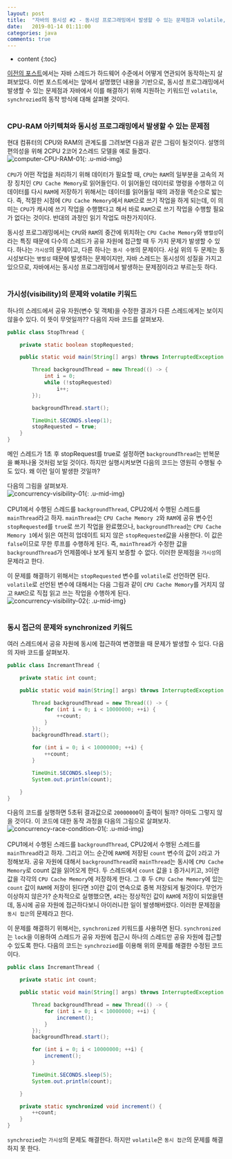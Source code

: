 ```yaml
---
layout: post
title:  "자바의 동시성 #2 - 동시성 프로그래밍에서 발생할 수 있는 문제점과 volatile, synchrozied 키워드"
date:   2019-01-14 01:11:00
categories: java
comments: true
---
```

* content
{:toc}

[이전의 포스트][Pre-Post]에서는 자바 스레드가 하드웨어 수준에서 어떻게 연관되어 동작하는지 살펴보았다. 이번 포스트에서는 앞에서 설명했던 내용을 기반으로, 동시성 프로그래밍에서 발생할 수 있는 문제점과 자바에서 이를 해결하기 위해 지원하는 키워드인 `volatile`, `synchrozied`의 동작 방식에 대해 살펴볼 것이다.
<br><br>

### CPU-RAM 아키텍쳐와 동시성 프로그래밍에서 발생할 수 있는 문제점
현대 컴퓨터의 CPU와 RAM의 관계도를 그려보면 다음과 같은 그림이 될것이다. 설명의 편의성을 위해 2CPU 2코어 2스레드 모델을 예로 들겠다.
<br>
![computer-CPU-RAM-01](https://user-images.githubusercontent.com/19832483/51120169-dc5fd480-1857-11e9-909e-4eb8201a2f44.png){: .u-mid-img}
<br><br>
`CPU`가 어떤 작업을 처리하기 위해 데이터가 필요할 때, `CPU`는 `RAM`의 일부분을 고속의 저장 징치인 `CPU Cache Memory`로 읽어들인다. 이 읽어들인 데이터로 명령을 수행하고 이 데이터를 다시 `RAM`에 저장하기 위해서는 데이터를 읽어들일 때의 과정을 역순으로 밟는다. 즉, 적절한 시점에 `CPU Cache Memory`에서 `RAM`으로 쓰기 작업을 하게 되는데, 이 의미는 `CPU`가 캐시에 쓰기 작업을 수행했다고 해서 바로 `RAM`으로 쓰기 작업을 수행할 필요가 없다는 것이다. 반대의 과정인 읽기 작업도 마찬가지이다.

동시성 프로그래밍에서는 `CPU`와 `RAM`의 중간에 위치하는 `CPU Cache Memory`와 `병렬성`이라는 특징 때문에 다수의 스레드가 공유 자원에 접근할 때 두 가지 문제가 발생할 수 있다. 하나는 `가시성`의 문제이고, 다른 하나는 `동시 수행`의 문제이다. 사실 위의 두 문제는 동시성보다는 `병렬성` 때문에 발생하는 문제이지만, 자바 스레드는 동시성의 성질을 가지고 있으므로, 자바에서는 동시성 프로그래밍에서 발생하는 문제점이라고 부르는듯 하다.
<br><br>

### 가시성(visibility)의 문제와 volatile 키워드
하나의 스레드에서 공유 자원(변수 및 객체)을 수정한 결과가 다른 스레드에게는 보이지 않을수 있다. 이 뜻이 무엇일까?? 다음의 자바 코드를 살펴보자.
```java
public class StopThread {

    private static boolean stopRequested;

    public static void main(String[] args) throws InterruptedException {

        Thread backgroundThread = new Thread(() -> {
            int i = 0;
            while (!stopRequested)
                i++;
        });

        backgroundThread.start();

        TimeUnit.SECONDS.sleep(1);
        stopRequested = true;
    }
}
```
메인 스레드가 1초 후 stopRequest를 true로 설정하면 `backgroundThread`는 반복문을 빠져나올 것처럼 보일 것이다. 하지만 실행시켜보면 다음의 코드는 영원히 수행될 수도 있다. 왜 이런 일이 발생한 것일까? 

다음의 그림을 살펴보자.
<br>
![concurrency-visibility-01](https://user-images.githubusercontent.com/19832483/51120188-e41f7900-1857-11e9-9178-02204167f598.png){: .u-mid-img}
<br><br>
CPU1에서 수행된 스레드를 `backgroundThread`, CPU2에서 수행된 스레드를 `mainThread`라고 하자. `mainThread`는 `CPU Cache Memory 2`와 `RAM`에 공유 변수인 `stopRequested`를 `true`로 쓰기 작업을 완료했으나, `backgroundThread`는 `CPU Cache Memory 1`에서 읽은 여전히 업데이트 되지 않은 `stopRequested`값을 사용한다. 이 값은 `false`이므로 무한 루프를 수행하게 된다. 즉, `mainThread`가 수정한 값을 `backgroundThread`가 언제쯤에나 보게 될지 보증할 수 없다. 이러한 문제점을 `가시성`의 문제라고 한다.

이 문제를 해결하기 위해서는 `stopRequested` 변수를 `volatile`로 선언하면 된다. `volatile`로 선언된 변수에 대해서는 다음 그림과 같이 `CPU Cache Memory`를 거치지 않고 `RAM`으로 직접 읽고 쓰는 작업을 수행하게 된다.
<br>
![concurrency-visibility-02](https://user-images.githubusercontent.com/19832483/51120190-e5e93c80-1857-11e9-9d30-29077ef281bb.png){: .u-mid-img}
<br><br>

### 동시 접근의 문제와 synchronized 키워드
여러 스레드에서 공유 자원에 동시에 접근하여 변경했을 때 문제가 발생할 수 있다. 다음의 자바 코드를 살펴보자.
```java
public class IncremantThread {

    private static int count;

    public static void main(String[] args) throws InterruptedException {

        Thread backgroundThread = new Thread(() -> {
            for (int i = 0; i < 10000000; ++i) {
                ++count;
            }
        });
        backgroundThread.start();

        for (int i = 0; i < 10000000; ++i) {
            ++count;
        }

        TimeUnit.SECONDS.sleep(5);
        System.out.println(count);

    }
}
```
다음의 코드를 실행하면 5초뒤 결과값으로 `20000000`이 출력이 될까? 아마도 그렇지 않을 것이다. 이 코드에 대한 동작 과정을 다음의 그림으로 살펴보자.
<br>
![concurrency-race-condition-01](https://user-images.githubusercontent.com/19832483/51125190-72e5c300-1863-11e9-9765-23ddb62c0600.png){: .u-mid-img}
<br><br>
CPU1에서 수행된 스레드를 `backgroundThread`, CPU2에서 수행된 스레드를 `mainThread`라고 하자. 그리고 어느 순간에 `RAM`에 저장된 `count` 변수의 값이 `2`라고 가정해보자. 공유 자원에 대해서 `backgroundThread`와 `mainThread`는 동시에 `CPU Cache Memory`로 count 값을 읽어오게 한다. 두 스레드에서 `count` 값을 `1` 증가시키고, `3`이란 값을 각각의 `CPU Cache Memory`에 저장하게 한다. 그 후 두 `CPU Cache Memory`에 있는 `count` 값이 `RAM`에 저장이 된다면 `3`이란 값이 연속으로 중복 저장되게 될것이다. 무언가 이상하지 않은가? 순차적으로 실행했으면, `4`라는 정상적인 값이 `RAM`에 저장이 되었을텐데, 동시에 공유 자원에 접근하다보니 아이러니한 일이 발생해버렸다. 이러한 문제점을 `동시 접근`의 문제라고 한다.

이 문제를 해결하기 위해서는, `synchronized` 키워드를 사용하면 된다. `synchronized`는 `lock`을 이용하여 스레드가 공유 자원에 접근시 하나의 스레드만 공유 자원에 접근할 수 있도록 한다. 다음의 코드는 `synchrozied`를 이용해 위의 문제를 해결한 수정된 코드이다.
```java
public class IncremantThread {

    private static int count;

    public static void main(String[] args) throws InterruptedException {

        Thread backgroundThread = new Thread(() -> {
            for (int i = 0; i < 10000000; ++i) {
                increment();
            }
        });
        backgroundThread.start();

        for (int i = 0; i < 10000000; ++i) {
            increment();
        }

        TimeUnit.SECONDS.sleep(5);
        System.out.println(count);

    }

    private static synchronized void increment() {
        ++count;
    }
}
```
`synchrozied`는 `가시성`의 문제도 해결한다. 하지만 `volatile`은 `동시 접근`의 문제를 해결하지 못 한다.


[Pre-Post]:https://badcandy.github.io/2019/01/14/concurrency-01